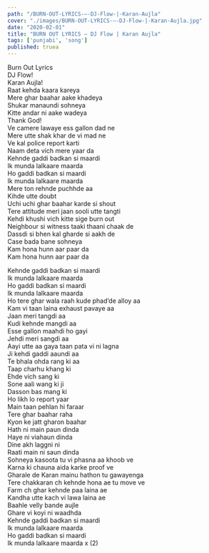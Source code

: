 ```yaml
---
path: "/BURN-OUT-LYRICS-–-DJ-Flow-|-Karan-Aujla"
cover: "./images/BURN-OUT-LYRICS-–-DJ-Flow-|-Karan-Aujla.jpg"
date: "2020-02-01"
title: "BURN OUT LYRICS – DJ Flow | Karan Aujla"
tags: ['punjabi', 'song']
published: truea
---
```

  
Burn Out Lyrics  
DJ Flow!  
Karan Aujla!  
Raat kehda kaara kareya  
Mere ghar baahar aake khadeya  
Shukar manaundi sohneya  
Kitte andar ni aake wadeya  
Thank God!  
Ve camere lawaye ess gallon dad ne  
Mere utte shak khar de vi mad ne  
Ve kal police report karti  
Naam deta vich mere yaar da  
Kehnde gaddi badkan si maardi  
Ik munda lalkaare maarda  
Ho gaddi badkan si maardi  
Ik munda lalkaare maarda  
Mere ton rehnde puchhde aa  
Kihde utte doubt  
Uchi uchi ghar baahar karde si shout  
Tere attitude meri jaan sooli utte tangti  
Kehdi khushi vich kitte sige burn out  
Neighbour si witness taaki thaani chaak de  
Dassdi si bhen kal gharde si aakh de  
Case bada bane sohneya  
Kam hona hunn aar paar da  
Kam hona hunn aar paar da  
  
  
  
  
  
  
Kehnde gaddi badkan si maardi  
Ik munda lalkaare maarda  
Ho gaddi badkan si maardi  
Ik munda lalkaare maarda  
Ho tere ghar wala raah kude phad’de alloy aa  
Kam vi taan laina exhaust pavaye aa  
Jaan meri tangdi aa  
Kudi kehnde mangdi aa  
Esse gallon maahdi ho gayi  
Jehdi meri sangdi aa  
Aayi utte aa gaya taan pata vi ni lagna  
Ji kehdi gaddi aaundi aa  
Te bhala ohda rang ki aa  
Taap charhu khang ki  
Ehde vich sang ki  
Sone aali wang ki ji  
Dasson bas mang ki  
Ho likh lo report yaar  
Main taan pehlan hi faraar  
Tere ghar baahar raha  
Kyon ke jatt gharon baahar  
Hath ni main paun dinda  
Haye ni viahaun dinda  
Dine akh laggni ni  
Raati main ni saun dinda  
Sohneya kasoota tu vi phasna aa khoob ve  
Karna ki chauna aida karke proof ve  
Gharale de Karan mainu hathon tu gawayenga  
Tere chakkaran ch kehnde hona ae tu move ve  
Farm ch ghar kehnde paa laina ae  
Kandha utte kach vi lawa laina ae  
Baahle velly bande aujle  
Ghare vi koyi ni waadhda  
Kehnde gaddi badkan si maardi  
Ik munda lalkaare maarda  
Ho gaddi badkan si maardi  
Ik munda lalkaare maarda x (2)  

